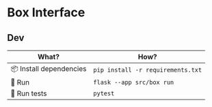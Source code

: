 # Box Interface

## Dev

| What?                  | How?                              |
| ---------------------- | --------------------------------- |
| 📦 Install dependencies | `pip install -r requirements.txt` |
| 🚀 Run                  | `flask --app src/box run`         |
| 🧪 Run tests            | `pytest`                          |
